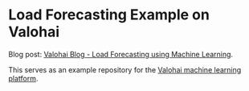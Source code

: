 # Load Forecasting Example on Valohai

Blog post: [Valohai Blog - Load Forecasting using Machine Learning][blog].

This serves as an example repository for the [Valohai machine learning platform][vh].

[blog]: https://blog.valohai.com/smart-grids-use-machine-learning-to-forecast-load
[vh]: https://valohai.com/
